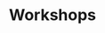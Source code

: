 ---
tags:
  - "2015"
  - march
categories:
  - ""
title: Workshops
description: my workshops
layout: page
---